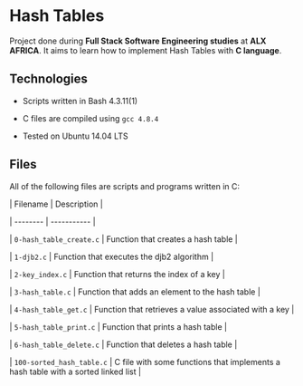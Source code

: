 # Hash Tables



Project done during **Full Stack Software Engineering studies** at **ALX AFRICA**. It aims to learn how to implement Hash Tables with **C language**.



## Technologies

* Scripts written in Bash 4.3.11(1)

* C files are compiled using `gcc 4.8.4`

* Tested on Ubuntu 14.04 LTS



## Files

All of the following files are scripts and programs written in C:



| Filename | Description |

| -------- | ----------- |

| `0-hash_table_create.c` | Function that creates a hash table |

| `1-djb2.c` | Function that executes the djb2 algorithm |

| `2-key_index.c` | Function that returns the index of a key |

| `3-hash_table.c` | Function that adds an element to the hash table |

| `4-hash_table_get.c` | Function that retrieves a value associated with a key |

| `5-hash_table_print.c` | Function that prints a hash table |

| `6-hash_table_delete.c` | Function that deletes a hash table |

| `100-sorted_hash_table.c` | C file with some functions that implements a hash table with a sorted linked list |
